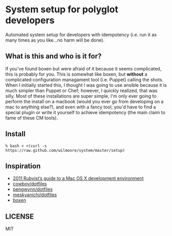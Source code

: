 # System setup for polyglot developers

Automated system setup for developers with idempotency (i.e. run it as many times as you like...no harm will be done).

## What is this and who is it for?

If you've found boxen but were afraid of it because it seems complicated, this is probably for you. This is somewhat like boxen, but **without** a complicated configuration managament tool (i.e. Puppet) calling the shots. When I initially started this, I thought I was going to use ansible because it is much simpler than Puppet or Chef; however, I quickly realized, that was silly. Most of these installations are super simple, I'm only ever going to perform the install on a macbook (would you ever go from developing on a mac to anything else?), and even with a fancy tool, you'd have to find a special plugin or write it yourself to achieve idempotency (the main claim to fame of these CM tools).

## Install

    % bash < <(curl -s https://raw.github.com/wilmoore/system/master/setup)

## Inspiration

- [2011 Rubyist’s guide to a Mac OS X development environment](http://robots.thoughtbot.com/post/8700977975/2011-rubyists-guide-to-a-mac-os-x-development)
- [cowboy/dotfiles](https://github.com/cowboy/dotfiles)
- [pengwynn/dotfiles](https://github.com/pengwynn/dotfiles)
- [meskyanichi/dotfiles](https://github.com/meskyanichi/dotfiles)
- [boxen](https://github.com/boxen/our-boxen)

## LICENSE

  MIT
